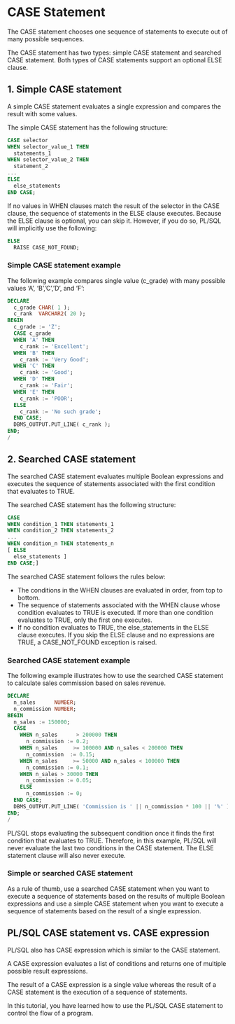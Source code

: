 # CASE Statement
The CASE statement chooses one sequence of statements to execute out of many possible sequences.

The CASE statement has two types: simple CASE statement and searched CASE statement. Both types of CASE statements support an optional ELSE clause.

## 1. Simple CASE statement
A simple CASE statement evaluates a single expression and compares the result with some values.

The simple CASE statement has the following structure:
```sql
CASE selector
WHEN selector_value_1 THEN
  statements_1
WHEN selector_value_2 THEN 
  statement_2
...
ELSE
  else_statements
END CASE;
```
If no values in WHEN clauses match the result of the selector in the CASE clause, the sequence of statements in the ELSE clause executes.
Because the ELSE clause is optional, you can skip it. However, if you do so, PL/SQL will implicitly use the following:
```sql
ELSE
  RAISE CASE_NOT_FOUND;
```

### Simple CASE statement example
The following example compares single value (c_grade) with many possible values ‘A’, ‘B’,’C’,’D’, and ‘F’:
```sql
DECLARE
  c_grade CHAR( 1 );
  c_rank  VARCHAR2( 20 );
BEGIN
  c_grade := 'Z';
  CASE c_grade
  WHEN 'A' THEN
    c_rank := 'Excellent';
  WHEN 'B' THEN
    c_rank := 'Very Good';
  WHEN 'C' THEN
    c_rank := 'Good';
  WHEN 'D' THEN
    c_rank := 'Fair';
  WHEN 'E' THEN
    c_rank := 'POOR';
  ELSE
    c_rank := 'No such grade';
  END CASE;
  DBMS_OUTPUT.PUT_LINE( c_rank );
END;
/
```


## 2. Searched CASE statement
The searched CASE statement evaluates multiple Boolean expressions and executes the sequence of statements associated with the first condition that evaluates to TRUE.

The searched CASE statement has the following structure:
```sql
CASE
WHEN condition_1 THEN statements_1
WHEN condition_2 THEN statements_2
...
WHEN condition_n THEN statements_n
[ ELSE
  else_statements ]
END CASE;]
```

The searched CASE statement follows the rules below:

- The conditions in the WHEN clauses are evaluated in order, from top to bottom.
- The sequence of statements associated with the WHEN clause whose condition evaluates to TRUE is executed. If more than one condition evaluates to TRUE, only the first one executes.
- If no condition evaluates to TRUE, the else_statements in the ELSE clause executes. If you skip the ELSE clause and no expressions are TRUE, a CASE_NOT_FOUND exception is raised.

### Searched CASE statement example
The following example illustrates how to use the searched CASE statement to calculate sales commission based on sales revenue.
```sql
DECLARE
  n_sales      NUMBER;
  n_commission NUMBER;
BEGIN
  n_sales := 150000;
  CASE
    WHEN n_sales      > 200000 THEN
      n_commission := 0.2;
    WHEN n_sales     >= 100000 AND n_sales < 200000 THEN
      n_commission  := 0.15;
    WHEN n_sales     >= 50000 AND n_sales < 100000 THEN
      n_commission := 0.1;
    WHEN n_sales > 30000 THEN
      n_commission := 0.05;
    ELSE
      n_commission := 0;
  END CASE;
  DBMS_OUTPUT.PUT_LINE( 'Commission is ' || n_commission * 100 || '%' ); -- will display : Commission is 15%
END;
/
```
PL/SQL stops evaluating the subsequent condition once it finds the first condition that evaluates to TRUE. Therefore, in this example, PL/SQL will never evaluate the last two conditions in the CASE statement. The ELSE statement clause will also never execute.

### Simple or searched CASE statement
As a rule of thumb, use a searched CASE statement when you want to execute a sequence of statements based on the results of multiple Boolean expressions and use a simple CASE statement when you want to execute a sequence of statements based on the result of a single expression.

## PL/SQL CASE statement vs. CASE expression
PL/SQL also has CASE expression which is similar to the CASE statement.

A CASE expression evaluates a list of conditions and returns one of multiple possible result expressions.

The result of a CASE expression is a single value whereas the result of a CASE statement is the execution of a sequence of statements.

In this tutorial, you have learned how to use the PL/SQL CASE statement to control the flow of a program.
